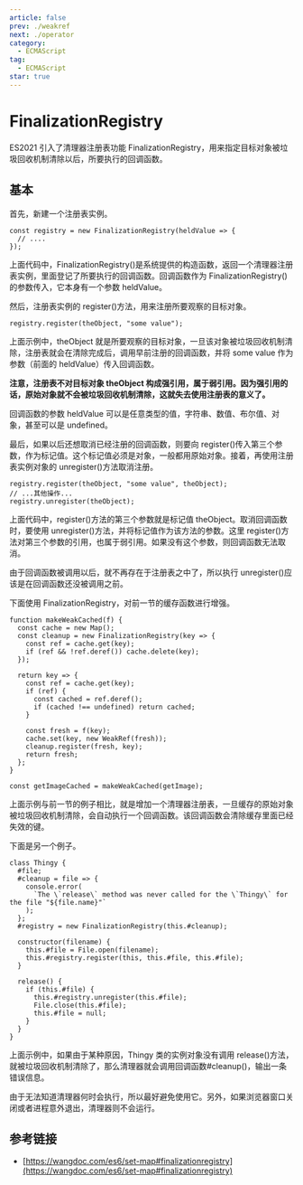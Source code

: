 ```yaml
---
article: false
prev: ./weakref
next: ./operator
category:
  - ECMAScript
tag:
  - ECMAScript
star: true
---
```


# FinalizationRegistry

ES2021 引入了清理器注册表功能 FinalizationRegistry，用来指定目标对象被垃圾回收机制清除以后，所要执行的回调函数。

<!-- more -->

## 基本

首先，新建一个注册表实例。

```js:no-line-numbers
const registry = new FinalizationRegistry(heldValue => {
  // ....
});
```

上面代码中，FinalizationRegistry()是系统提供的构造函数，返回一个清理器注册表实例，里面登记了所要执行的回调函数。回调函数作为 FinalizationRegistry()的参数传入，它本身有一个参数 heldValue。

然后，注册表实例的 register()方法，用来注册所要观察的目标对象。

```js:no-line-numbers
registry.register(theObject, "some value");
```

上面示例中，theObject 就是所要观察的目标对象，一旦该对象被垃圾回收机制清除，注册表就会在清除完成后，调用早前注册的回调函数，并将 some value 作为参数（前面的 heldValue）传入回调函数。

**注意，注册表不对目标对象 theObject 构成强引用，属于弱引用。因为强引用的话，原始对象就不会被垃圾回收机制清除，这就失去使用注册表的意义了。**

回调函数的参数 heldValue 可以是任意类型的值，字符串、数值、布尔值、对象，甚至可以是 undefined。

最后，如果以后还想取消已经注册的回调函数，则要向 register()传入第三个参数，作为标记值。这个标记值必须是对象，一般都用原始对象。接着，再使用注册表实例对象的 unregister()方法取消注册。

```js:no-line-numbers
registry.register(theObject, "some value", theObject);
// ...其他操作...
registry.unregister(theObject);
```

上面代码中，register()方法的第三个参数就是标记值 theObject。取消回调函数时，要使用 unregister()方法，并将标记值作为该方法的参数。这里 register()方法对第三个参数的引用，也属于弱引用。如果没有这个参数，则回调函数无法取消。

由于回调函数被调用以后，就不再存在于注册表之中了，所以执行 unregister()应该是在回调函数还没被调用之前。

下面使用 FinalizationRegistry，对前一节的缓存函数进行增强。

```jjs:no-line-numbers
function makeWeakCached(f) {
  const cache = new Map();
  const cleanup = new FinalizationRegistry(key => {
    const ref = cache.get(key);
    if (ref && !ref.deref()) cache.delete(key);
  });

  return key => {
    const ref = cache.get(key);
    if (ref) {
      const cached = ref.deref();
      if (cached !== undefined) return cached;
    }

    const fresh = f(key);
    cache.set(key, new WeakRef(fresh));
    cleanup.register(fresh, key);
    return fresh;
  };
}

const getImageCached = makeWeakCached(getImage);
```

上面示例与前一节的例子相比，就是增加一个清理器注册表，一旦缓存的原始对象被垃圾回收机制清除，会自动执行一个回调函数。该回调函数会清除缓存里面已经失效的键。

下面是另一个例子。

```js:no-line-numbers
class Thingy {
  #file;
  #cleanup = file => {
    console.error(
      `The \`release\` method was never called for the \`Thingy\` for the file "${file.name}"`
    );
  };
  #registry = new FinalizationRegistry(this.#cleanup);

  constructor(filename) {
    this.#file = File.open(filename);
    this.#registry.register(this, this.#file, this.#file);
  }

  release() {
    if (this.#file) {
      this.#registry.unregister(this.#file);
      File.close(this.#file);
      this.#file = null;
    }
  }
}
```

上面示例中，如果由于某种原因，Thingy 类的实例对象没有调用 release()方法，就被垃圾回收机制清除了，那么清理器就会调用回调函数#cleanup()，输出一条错误信息。

由于无法知道清理器何时会执行，所以最好避免使用它。另外，如果浏览器窗口关闭或者进程意外退出，清理器则不会运行。

## 参考链接

- [https://wangdoc.com/es6/set-map#finalizationregistry](https://wangdoc.com/es6/set-map#finalizationregistry)
